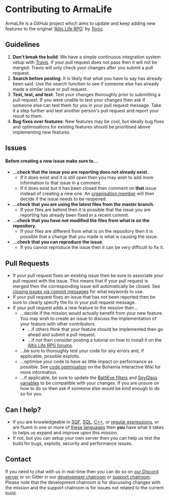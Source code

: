Contributing to ArmaLife
=======================

ArmaLife is a GitHub project which aims to update and keep adding new features to the original '[Altis Life RPG](https://github.com/TAWTonic/Altis-Life)' by [Tonic](https://github.com/TAWTonic). 

## Guidelines

1. **Don't break the build**: We have a simple continuous integration system setup with [Travis](https://travis-ci.org/ArmaLife/Framework). If your pull request does not pass then it will not be merged. Travis will only check your changes after you submit a pull request. 
2. **Search before posting**: It is likely that what you have to say has already been said. Use the search function to see if someone else has already made a similar issue or pull request. 
3. **Test, test, and test**: Test your changes thoroughly prior to submitting a pull request. If you were unable to test your changes then ask if someone else can test them for you in your pull request message. Take it a step further and test another person's pull request and report your result to them. 
4. **Bug fixes over features**: New features may be cool, but ideally bug fixes and optimisations for existing features should be prioritised above implementing new features. 

## Issues
#### Before creating a new issue make sure to... 
* **...check that the issue you are reporting does not already exist.** 
  * If it does exist and it is still open then you may wish to add more information to that issue in a comment. 
  * If it does exist but it has been closed then comment on **that** issue instead of creating a new one. An [organisation member](https://github.com/orgs/ArmaLife/people) will then decide if the issue needs to be reopened. 
* **...check that you are using the latest files from the master branch.** 
  * If your files are behind then it is possible that the issue you are reporting has already been fixed in a recent commit. 
* **...check that you have not modified the files from what is on the repository.** 
  * If your files are different from what is on the repository then it is possible that a change that you made is what is causing the issue. 
* **...check that you can reproduce the issue**. 
  * If you cannot reproduce the issue then it can be very difficult to fix it. 

## Pull Requests
* If your pull request fixes an existing issue then be sure to associate your pull request with the issue. This means that if your pull request is merged then the corresponding issue will automatically be closed. See [closing issues via commit messages](https://help.github.com/articles/closing-issues-via-commit-messages/) for what keywords to use. 
* If your pull request fixes an issue that has not been reported then be sure to clearly specify the fix in your pull request message. 
* If your pull request adds a new feature to the mission then...
  * ...decide if the mission would actually benefit from your new feature. You may wish to create an issue to discuss the implementation of your feature with other contributors. 
    * ...if others think that your feature should be implemented then go ahead and submit a pull request. 
    * ...if not then consider posting a tutorial on how to install it on the [Altis Life RPG forums](http://www.altisliferpg.com/). 
  * ...be sure to thoroughly test your code for any errors and, if applicable, possible exploits. 
  * ...optimise your code to have as little impact on performance as possible. See [code optimisation](https://community.bistudio.com/wiki/Code_Optimisation) on the Bohemia Interactive Wiki for more information. 
  * ...if applicable, be sure to update the [BattlEye filters](https://github.com/ArmaLife/Framework/tree/master/BEFilters) and [SpyGlass variables](https://github.com/ArmaLife/Framework/blob/master/life_client/config/Config_SpyGlass.hpp) to be compatible with your changes. If you are unsure on how to do so then ask if someone else would be kind enough to do so for you.

## Can I help?
* If you are knowledgeable in [SQF](https://community.bistudio.com/wiki/SQF_syntax), [SQL](https://en.wikipedia.org/wiki/SQL), [C++](https://en.wikipedia.org/wiki/C%2B%2B), or [regular expressions](http://www.regular-expressions.info/), or are fluent in one or more of [these languages](https://community.bistudio.com/wiki/Stringtable.xml#Languages) then **you** have what it takes to helps us expand and improve upon this mission. 
* If not, but you can setup your own server then you can help us test the build for bugs, exploits, security and performance issues. 

## Contact
If you need to chat with us in real-time then you can do so on [our Discord server](https://discordapp.com/invite/0z4k0hcAcvMl2SQx) or on Gitter in our [development chatroom](https://gitter.im/ArmaLife/Framework) or [support chatroom](https://gitter.im/ArmaLife/Framework/Support). Please note that the development chatroom is for discussing changes with the mission and the support chatroom is for issues not related to the current build. 
